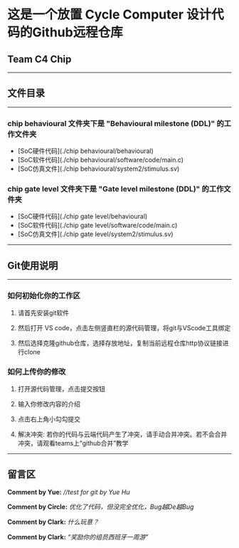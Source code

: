 # 这是一个放置 Cycle Computer 设计代码的Github远程仓库

## Team C4 Chip

***

## 文件目录

***

### chip behavioural 文件夹下是 "Behavioural milestone (DDL)" 的工作文件夹

- [SoC硬件代码](./chip behavioural/behavioural)
- [SoC软件代码](./chip behavioural/software/code/main.c)
- [SoC仿真文件](./chip behavioural/system2/stimulus.sv)

### chip gate level 文件夹下是 "Gate level milestone (DDL)" 的工作文件夹

- [SoC硬件代码](./chip gate level/behavioural)
- [SoC软件代码](./chip gate level/software/code/main.c)
- [SoC仿真文件](./chip gate level/system2/stimulus.sv)

***

## Git使用说明

***

### 如何初始化你的工作区

1. 请首先安装git软件

2. 然后打开 VS code，点击左侧竖直栏的源代码管理，将git与VScode工具绑定

3. 然后选择克隆github仓库，选择存放地址，复制当前远程仓库http协议链接进行clone

### 如何上传你的修改

1. 打开源代码管理，点击提交按钮

2. 输入你修改内容的介绍

3. 点击右上角小勾勾提交

4. 解决冲突: 若你的代码与云端代码产生了冲突，请手动合并冲突。若不会合并冲突，请观看teams上“github合并”教学

***

## 留言区

**Comment by Yue:** *//test for git by Yue Hu*

**Comment by Circle:** *优化了代码，但没完全优化，Bug越De越Bug*

**Comment by Clark:** *什么玩意？*

**Comment by Clark:** *“奖励你的组员西班牙一周游”*